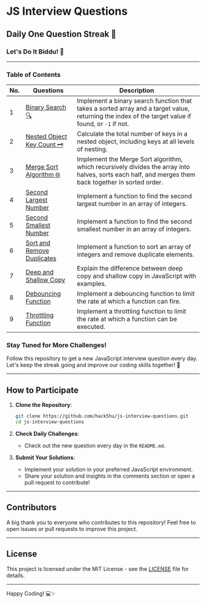 # JS Interview Questions

## Daily One Question Streak 🌟

### Let's Do It Biddu! 🚀

---

### Table of Contents

<!-- TOC_START -->
| No. | Questions | Description |
| --- | --------- | ----------- |
|  1 | [Binary Search 🔍](https://github.com/hack5hu/js-interview-questions/blob/main/javascript-questions/ques-1_binarySearch.js) | Implement a binary search function that takes a sorted array and a target value, returning the index of the target value if found, or `-1` if not. |
|  2 | [Nested Object Key Count 🗝️](https://github.com/hack5hu/js-interview-questions/blob/main/javascript-questions/ques-2_totalNumberOfKeys.js) | Calculate the total number of keys in a nested object, including keys at all levels of nesting. |
|  3 | [Merge Sort Algorithm 🌐](https://github.com/hack5hu/js-interview-questions/blob/main/javascript-questions/ques-3_mergeShort.js) | Implement the Merge Sort algorithm, which recursively divides the array into halves, sorts each half, and merges them back together in sorted order. |
|  4 | [Second Largest Number](https://github.com/hack5hu/js-interview-questions/blob/main/javascript-questions/ques-4_secondLargestNo.js) | Implement a function to find the second largest number in an array of integers. |
|  5 | [Second Smallest Number](https://github.com/hack5hu/js-interview-questions/blob/main/javascript-questions/ques-5_secondSmalllestNo.js) | Implement a function to find the second smallest number in an array of integers. |
|  6 | [Sort and Remove Duplicates](https://github.com/hack5hu/js-interview-questions/blob/main/javascript-questions/ques-6_sortAndRemoveDuplicate.js) | Implement a function to sort an array of integers and remove duplicate elements. |
|  7 | [Deep and Shallow Copy](https://github.com/hack5hu/js-interview-questions/blob/main/javascript-questions/ques-7_deepAndShallow.js) | Explain the difference between deep copy and shallow copy in JavaScript with examples. |
|  8 | [Debouncing Function](https://github.com/hack5hu/js-interview-questions/blob/main/javascript-questions/ques-8_debouncing.js) | Implement a debouncing function to limit the rate at which a function can fire. |
|  9 | [Throttling Function](https://github.com/hack5hu/js-interview-questions/blob/main/javascript-questions/ques-9_throttling.js) | Implement a throttling function to limit the rate at which a function can be executed. |
<!-- TOC_END -->


### Stay Tuned for More Challenges!

Follow this repository to get a new JavaScript interview question every day. Let's keep the streak going and improve our coding skills together! 🎉

---

## How to Participate

1. **Clone the Repository**:
    ```bash
    git clone https://github.com/hack5hu/js-interview-questions.git
    cd js-interview-questions
    ```

2. **Check Daily Challenges**:
    - Check out the new question every day in the `README.md`.

3. **Submit Your Solutions**:
    - Implement your solution in your preferred JavaScript environment.
    - Share your solution and insights in the comments section or open a pull request to contribute!

---

## Contributors

A big thank you to everyone who contributes to this repository! Feel free to open issues or pull requests to improve this project.

---

## License

This project is licensed under the MIT License - see the [LICENSE](LICENSE.md) file for details.

---

Happy Coding! 💻✨
